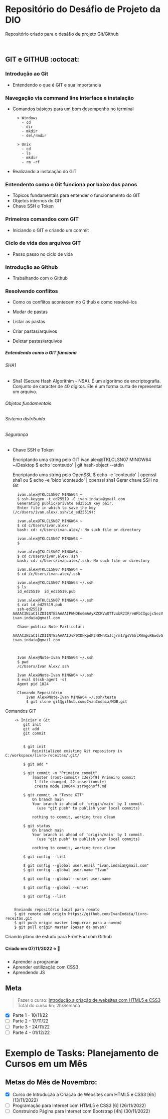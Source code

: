 # Repositório do Desáfio de Projeto da DIO
Repositório criado para o desáfio de projeto Git/Github



<br>

## GIT e GITHUB :octocat:


### Introdução ao Git

- Entendendo o que é GIT e sua importancia

### Navegação via command line interface e instalação

- Comandos básicos para um bom desempenho no terminal

		> Windows
		  - cd
		  - dir
		  - mkdir
		  - del/rmdir

		> Unix
		  - cd
		  - ls
		  - mkdir
		  - rm -rf

- Realizando a instalação do GIT

### Entendento como o Git funciona por baixo dos panos

- Tópicos fundamentais para entender o funcionamento do GIT
- Objetos internos do GIT
- Chave SSH e Token

### Primeiros comandos com GIT

- Iniciando o GIT e criando um commit

### Ciclo de vida dos arquivos GIT

- Passo passo no ciclo de vida

### Introdução ao Github

- Trabalhando com o Github

### Resolvendo conflitos

- Como os conflitos acontecem no Github e como resolvê-los

- Mudar de pastas
- Listar as pastas
- Criar pastas/arquivos
- Deletar pastas/arquivos





##### Entendendo como o GIT funciona

###### SHA1

* Sha1
	(Secure Hash Algorithim - NSA).
	É um algoritmo de encriptografia.
	Conjunto de caracter de 40 dígitos.
	Ele é um forma curta de representar um arquivo.
  
###### Objetos fundamentais
###### Sistema distribuído
###### Segurança
	
	
* Chave SSH e Token
  
  Encriptando uma string pelo GIT
  ivan.alex@TKLCLSN07 MINGW64 ~/Desktop
  $ echo 'conteudo' | git hash-object --stdin

  Encriptando uma string pelo OpenSSL
  $ echo -e 'conteudo' | openssl sha1
  ou
  $ echo -e 'blob \conteudo' | openssl sha1
	Gerar chave SSH no Git
  
		ivan.alex@TKLCLSN07 MINGW64 ~
		$ ssh-keygen -t ed25519 -C ivan.indaia@gmail.com
		Generating public/private ed25519 key pair.
		Enter file in which to save the key (/c/Users/ivan.alex/.ssh/id_ed25519):

		ivan.alex@TKLCLSN07 MINGW64 ~
		$ cd c/Users/ivan.alex/
		bash: cd: c/Users/ivan.alex/: No such file or directory

		ivan.alex@TKLCLSN07 MINGW64 ~
		$

		ivan.alex@TKLCLSN07 MINGW64 ~
		$ cd c/Users/ivan.alex/.ssh
		bash: cd: c/Users/ivan.alex/.ssh: No such file or directory

		ivan.alex@TKLCLSN07 MINGW64 ~
		$ cd /c/Users/ivan.alex/.ssh

		ivan.alex@TKLCLSN07 MINGW64 ~/.ssh
		$ ls
		id_ed25519  id_ed25519.pub

		ivan.alex@TKLCLSN07 MINGW64 ~/.ssh
		$ cat id_ed25519.pub
		ssh-ed25519 AAAAC3NzaC1lZDI1NTE5AAAAIPWHOEoGmAAyXZCKVuOTTzxbR2IF/eWFbCIgojc5ezVL ivan.indaia@gmail.com
		
		Chave publica Note Particular:
		AAAAC3NzaC1lZDI1NTE5AAAAIJvP0XDNKpdK24KHhXaJcjrm17gsVSSlXWmguREwdvGS ivan.indaia@gmail.com


	
		Ivan Alex@Note-Ivan MINGW64 ~/.ssh
		$ pwd
		/c/Users/Ivan Alex/.ssh

		Ivan Alex@Note-Ivan MINGW64 ~/.ssh
		$ eval $(ssh-agent -s)
		Agent pid 1824

		Clonando Repositório
			Ivan Alex@Note-Ivan MINGW64 ~/.ssh/teste
			$ git clone git@github.com:IvanIndaia/MOB.git

	
Comandos GIT

		-> Iniciar o Git
			git init
			git add
			git commit
			
			
			$ git init
				Reinitialized existing Git repository in C:/workspace/livro-receitas/.git/

			$ git add *

			$ git commit -m "Primeiro commit"
				[master (root-commit) c3e75f9] Primeiro commit
				 1 file changed, 22 insertions(+)
				 create mode 100644 strogonoff.md

			$ git commit -m "Teste GIT"
				On branch main
				Your branch is ahead of 'origin/main' by 1 commit.
				  (use "git push" to publish your local commits)

				nothing to commit, working tree clean

			$ git status
				On branch main
				Your branch is ahead of 'origin/main' by 1 commit.
				  (use "git push" to publish your local commits)

				nothing to commit, working tree clean
			
			$ git config --list
			
			$ git config --global user.email "ivan.indaia@gmail.com"
			$ git config --global user.name "Ivan"
			
			$ git config --global --unset user.name
			
			$ git config --global --unset 

			$ git config --list

			
		Enviando repositório local para remoto
		$ git remote add origin https://github.com/IvanIndaia/livro-receitas.git
		$ git push origin master (enpurrar para a nuvem)
		$ git pull origin master (puxar da nuvem)





Criando plano de estudo para FrontEnd com Github

#### Criado em 07/11/2022 :star: :grapes:

- Aprender a programar
- Aprender estilização com CSS3
- Aprendendo JS

## Meta
> Fazer o curso: [Introdução a criação de websites com HTML5 e CSS3](https://www.youtube.com/watch?v=N48-pB4OOhk)
> Total do curso 6h: 2h/Semana

- [x] Parte 1 - 10/11/22
- [ ] Parte 2 - 17/11/22
- [ ] Parte 3 - 24/11/22
- [ ] Parte 4 - 01/12/22

# Exemplo de Tasks: Planejamento de Cursos em um Mês

## Metas do Mês de Novembro:
- [x] Curso de Introdução a Criação de Websites com HTML5 e CSS3 [6h] (13/11/2022)
- [ ] Programação para Internet com HTML5 e CSS3 [6] (26/11/2022)
- [ ] Construindo Página para Internet com Bootstrap [4h] (30/11/2022)

<!-- Olá aqui é um comentário -->


